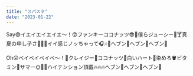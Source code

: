 ```yaml
---
title: "スパスタ"
date: "2023-01-22"
---
```


Say😄イエイエイエイエ〜！😙ファンキーココナッツ😎🥥僕らジューシー🍹🍸真夏の申し子さ👙🏄‍♀️イイ感じノッちゃって🎧🎶🕺ヘブン👼ヘブン👼ヘブン👼

Oh😲ベイベイベイベ〜！👶クレイジー🤪ココナッツ🥥白いハート🤍染めろ🪣ビタミン🍋サマー🌞🐠🌻ハイテンション頂戴🔥🔥🔥ヘブン👼ヘブン👼ヘブン👼
